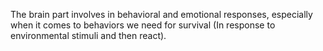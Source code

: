 The brain part involves in behavioral and emotional responses, especially when it comes to behaviors we need for survival (In response to environmental stimuli and then react).